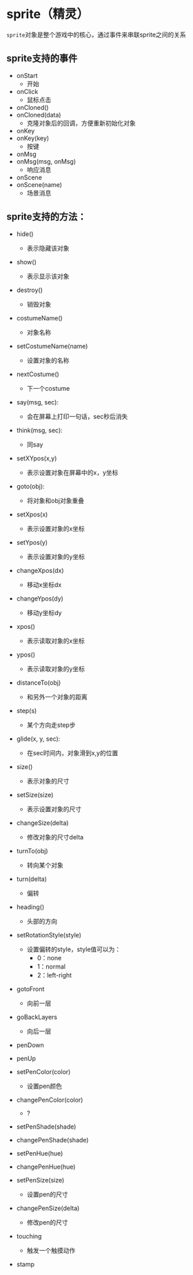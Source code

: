 # sprite（精灵）

`sprite`对象是整个游戏中的核心，通过事件来串联sprite之间的关系


## sprite支持的事件

- onStart
  - 开始
- onClick
  - 鼠标点击
- onCloned()
- onCloned(data)
  - 克隆对象后的回调，方便重新初始化对象
- onKey
- onKey(key)
  - 按键
- onMsg
- onMsg(msg, onMsg)
  - 响应消息
- onScene
- onScene(name)
  - 场景消息



## sprite支持的方法：

- hide()
  - 表示隐藏该对象
- show()
  - 表示显示该对象
- destroy()
  - 销毁对象

- costumeName()
  - 对象名称
- setCostumeName(name)
  - 设置对象的名称
- nextCostume()
  - 下一个costume

- say(msg, sec):
  - 会在屏幕上打印一句话，sec秒后消失
- think(msg, sec):
  - 同say

- setXYpos(x,y)
  - 表示设置对象在屏幕中的x，y坐标
- goto(obj):
  - 将对象和obj对象重叠
- setXpos(x)
  - 表示设置对象的x坐标
- setYpos(y)
  - 表示设置对象的y坐标
- changeXpos(dx)
  - 移动x坐标dx
- changeYpos(dy)
  - 移动y坐标dy
- xpos()
  - 表示读取对象的x坐标
- ypos()
  - 表示读取对象的y坐标
- distanceTo(obj)
  - 和另外一个对象的距离
- step(s)
  - 某个方向走step步
- glide(x, y, sec):
  - 在sec时间内，对象滑到x,y的位置
- size()
  - 表示对象的尺寸
- setSize(size)
  - 表示设置对象的尺寸
- changeSize(delta)
  - 修改对象的尺寸delta


- turnTo(obj)
  - 转向某个对象
- turn(delta)
  - 偏转
- heading()
  - 头部的方向
- setRotationStyle(style)
  - 设置偏转的style，style值可以为：
    - 0：none
    - 1：normal
    - 2：left-right


- gotoFront
  - 向前一层
- goBackLayers
  - 向后一层

- penDown
- penUp
- setPenColor(color)
  - 设置pen颜色
- changePenColor(color)
  - ?
- setPenShade(shade)
- changePenShade(shade)
- setPenHue(hue)
- changePenHue(hue)
- setPenSize(size)
  - 设置pen的尺寸
- changePenSize(delta)
  - 修改pen的尺寸


- touching
  - 触发一个触摸动作
- stamp



